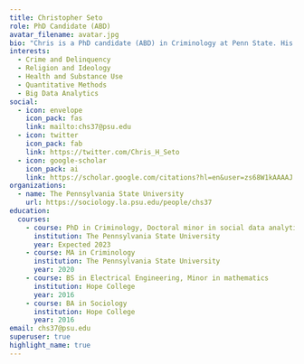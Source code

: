 ```yaml
---
title: Christopher Seto
role: PhD Candidate (ABD)
avatar_filename: avatar.jpg
bio: "Chris is a PhD candidate (ABD) in Criminology at Penn State. His research interests focus on religious and ideological effects on crime and health. Chris is also interested in the application of spatial methods and big data analytics to understanding these effects at scale."
interests:
  - Crime and Delinquency
  - Religion and Ideology
  - Health and Substance Use
  - Quantitative Methods
  - Big Data Analytics
social:
  - icon: envelope
    icon_pack: fas
    link: mailto:chs37@psu.edu
  - icon: twitter
    icon_pack: fab
    link: https://twitter.com/Chris_H_Seto
  - icon: google-scholar
    icon_pack: ai
    link: https://scholar.google.com/citations?hl=en&user=zs68W1kAAAAJ
organizations:
  - name: The Pennsylvania State University
    url: https://sociology.la.psu.edu/people/chs37
education:
  courses:
    - course: PhD in Criminology, Doctoral minor in social data analytics
      institution: The Pennsylvania State University
      year: Expected 2023
    - course: MA in Criminology
      institution: The Pennsylvania State University
      year: 2020
    - course: BS in Electrical Engineering, Minor in mathematics
      institution: Hope College
      year: 2016
    - course: BA in Sociology
      institution: Hope College
      year: 2016
email: chs37@psu.edu
superuser: true
highlight_name: true
---
```

